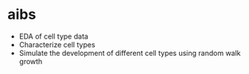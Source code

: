 # aibs

- EDA of cell type data 
- Characterize cell types 
- Simulate the development of different cell types using random walk growth

